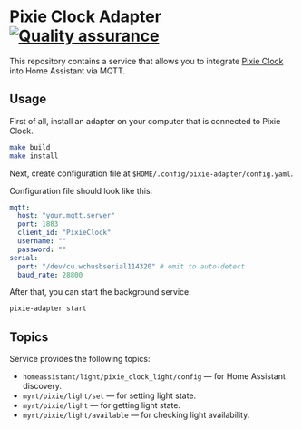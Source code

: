 # Pixie Clock Adapter [![Quality assurance](https://github.com/MyrtIO/pixie-clock-adapter/actions/workflows/quality-assurance.yaml/badge.svg)](https://github.com/MyrtIO/pixie-clock-adapter/actions/workflows/quality-assurance.yaml)

This repository contains a service that allows you to integrate [Pixie Clock](https://github.com/MyrtIO/pixie-clock) into Home Assistant via MQTT.

## Usage

First of all, install an adapter on your computer that is connected to Pixie Clock.

```sh
make build
make install
```

Next, create configuration file at `$HOME/.config/pixie-adapter/config.yaml`.

Configuration file should look like this:

```yaml
mqtt:
  host: "your.mqtt.server"
  port: 1883
  client_id: "PixieClock"
  username: ""
  password: ""
serial:
  port: "/dev/cu.wchusbserial114320" # omit to auto-detect
  baud_rate: 28800
```

After that, you can start the background service:

```sh
pixie-adapter start
```

## Topics

Service provides the following topics:

- `homeassistant/light/pixie_clock_light/config` — for Home Assistant discovery.
- `myrt/pixie/light/set` — for setting light state.
- `myrt/pixie/light` — for getting light state.
- `myrt/pixie/light/available` — for checking light availability.
